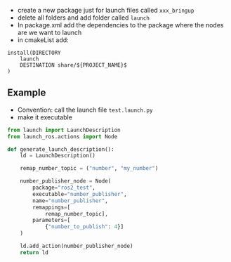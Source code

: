 - create a new package just for launch files called `xxx_bringup`
- delete all folders and add folder called `launch`
- In package.xml add the dependencies to the package where the nodes are we want to launch
- in cmakeList add:
```
install(DIRECTORY
	launch
	DESTINATION share/${PROJECT_NAME}$
)
```

## Example
- Convention: call the launch file `test.launch.py`
- make it executable
```python
from launch import LaunchDescription
from launch_ros.actions import Node

def generate_launch_description():
	ld = LaunchDescription()

	remap_number_topic = ("number", "my_number")

	number_publisher_node = Node(
		package="ros2_test",
		executable="number_publisher",
		name="number_publisher",
		remappings=[
			remap_number_topic],
		parameters=[
			{"number_to_publish": 4}]
	)

	ld.add_action(number_publisher_node)
	return ld
```
